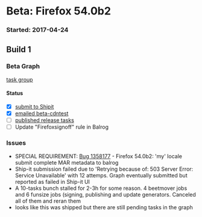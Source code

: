 # Beta: Firefox 54.0b2

### Started: 2017-04-24

## Build 1

### Beta Graph
[task group](https://tools.taskcluster.net/push-inspector/#/ig9LC1C4RuiY98vEazrXgQ)


#### Status
- [x] [submit to Shipit](https://wiki.mozilla.org/Release:Release_Automation_on_Mercurial:Starting_a_Release#Submit_to_Ship_It)
- [x] [emailed beta-cdntest](../how-tos/relpro.md#1-email-drivers-re-release-live-on-test-channel)
- [ ] [published release tasks](../how-tos/relpro.md#3-publish-release)
- [ ] Update "Firefoxsignoff" rule in Balrog

### Issues
- SPECIAL REQUIREMENT: [Bug 1358177](https://bugzil.la/1358177) - Firefox 54.0b2: 'my' locale submit complete MAR metadata to balrog
- Ship-it submission failed due to 'Retrying because of: 503 Server Error: Service Unavailable' with 12 attemps. Graph eventually submitted but reported as failed in Ship-it UI
- A 10-tasks bunch stalled for 2-3h for some reason. 4 beetmover jobs and 6 funsize jobs (signing, publishing and update generators. Canceled all of them and reran them
- looks like this was shipped but there are still pending tasks in the graph


